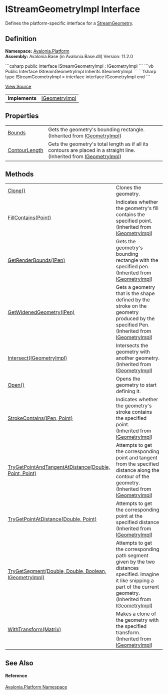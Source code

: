 # IStreamGeometryImpl Interface


Defines the platform-specific interface for a <a href="T_Avalonia_Media_StreamGeometry">StreamGeometry</a>.



## Definition
**Namespace:** <a href="N_Avalonia_Platform">Avalonia.Platform</a>  
**Assembly:** Avalonia.Base (in Avalonia.Base.dll) Version: 11.2.0

<Tabs groupId="api-code-preview">
<TabItem value="csharp" label="C#">
```csharp
public interface IStreamGeometryImpl : IGeometryImpl
```
</TabItem>
<TabItem value="vb" label="VB">
```vb
Public Interface IStreamGeometryImpl
	Inherits IGeometryImpl
```
</TabItem>
<TabItem value="fsharp" label="F#">
```fsharp
type IStreamGeometryImpl = 
    interface
        interface IGeometryImpl
    end
```
</TabItem>
</Tabs>



<a href="https://github.com/AvaloniaUI/Avalonia/tree/master/src/Avalonia.Base/Platform/IStreamGeometryImpl.cs" title="View the source code">View Source</a>

<table>
<tr><td><strong>Implements</strong></td><td><a href="T_Avalonia_Platform_IGeometryImpl">IGeometryImpl</a></td></tr>
</table>



## Properties
<table>
<tr>
<td><a href="P_Avalonia_Platform_IGeometryImpl_Bounds">Bounds</a></td>
<td>Gets the geometry's bounding rectangle.<br />(Inherited from <a href="T_Avalonia_Platform_IGeometryImpl">IGeometryImpl</a>)</td>
</tr>
<tr>
<td><a href="P_Avalonia_Platform_IGeometryImpl_ContourLength">ContourLength</a></td>
<td>Gets the geometry's total length as if all its contours are placed in a straight line.<br />(Inherited from <a href="T_Avalonia_Platform_IGeometryImpl">IGeometryImpl</a>)</td>
</tr>
</table>

## Methods
<table>
<tr>
<td><a href="M_Avalonia_Platform_IStreamGeometryImpl_Clone">Clone()</a></td>
<td>Clones the geometry.</td>
</tr>
<tr>
<td><a href="M_Avalonia_Platform_IGeometryImpl_FillContains">FillContains(Point)</a></td>
<td>Indicates whether the geometry's fill contains the specified point.<br />(Inherited from <a href="T_Avalonia_Platform_IGeometryImpl">IGeometryImpl</a>)</td>
</tr>
<tr>
<td><a href="M_Avalonia_Platform_IGeometryImpl_GetRenderBounds">GetRenderBounds(IPen)</a></td>
<td>Gets the geometry's bounding rectangle with the specified pen.<br />(Inherited from <a href="T_Avalonia_Platform_IGeometryImpl">IGeometryImpl</a>)</td>
</tr>
<tr>
<td><a href="M_Avalonia_Platform_IGeometryImpl_GetWidenedGeometry">GetWidenedGeometry(IPen)</a></td>
<td>Gets a geometry that is the shape defined by the stroke on the geometry produced by the specified Pen.<br />(Inherited from <a href="T_Avalonia_Platform_IGeometryImpl">IGeometryImpl</a>)</td>
</tr>
<tr>
<td><a href="M_Avalonia_Platform_IGeometryImpl_Intersect">Intersect(IGeometryImpl)</a></td>
<td>Intersects the geometry with another geometry.<br />(Inherited from <a href="T_Avalonia_Platform_IGeometryImpl">IGeometryImpl</a>)</td>
</tr>
<tr>
<td><a href="M_Avalonia_Platform_IStreamGeometryImpl_Open">Open()</a></td>
<td>Opens the geometry to start defining it.</td>
</tr>
<tr>
<td><a href="M_Avalonia_Platform_IGeometryImpl_StrokeContains">StrokeContains(IPen, Point)</a></td>
<td>Indicates whether the geometry's stroke contains the specified point.<br />(Inherited from <a href="T_Avalonia_Platform_IGeometryImpl">IGeometryImpl</a>)</td>
</tr>
<tr>
<td><a href="M_Avalonia_Platform_IGeometryImpl_TryGetPointAndTangentAtDistance">TryGetPointAndTangentAtDistance(Double, Point, Point)</a></td>
<td>Attempts to get the corresponding point and tangent from the specified distance along the contour of the geometry.<br />(Inherited from <a href="T_Avalonia_Platform_IGeometryImpl">IGeometryImpl</a>)</td>
</tr>
<tr>
<td><a href="M_Avalonia_Platform_IGeometryImpl_TryGetPointAtDistance">TryGetPointAtDistance(Double, Point)</a></td>
<td>Attempts to get the corresponding point at the specified distance<br />(Inherited from <a href="T_Avalonia_Platform_IGeometryImpl">IGeometryImpl</a>)</td>
</tr>
<tr>
<td><a href="M_Avalonia_Platform_IGeometryImpl_TryGetSegment">TryGetSegment(Double, Double, Boolean, IGeometryImpl)</a></td>
<td>Attempts to get the corresponding path segment given by the two distances specified. Imagine it like snipping a part of the current geometry.<br />(Inherited from <a href="T_Avalonia_Platform_IGeometryImpl">IGeometryImpl</a>)</td>
</tr>
<tr>
<td><a href="M_Avalonia_Platform_IGeometryImpl_WithTransform">WithTransform(Matrix)</a></td>
<td>Makes a clone of the geometry with the specified transform.<br />(Inherited from <a href="T_Avalonia_Platform_IGeometryImpl">IGeometryImpl</a>)</td>
</tr>
</table>

## See Also


#### Reference
<a href="N_Avalonia_Platform">Avalonia.Platform Namespace</a>  
